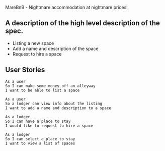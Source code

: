 MareBnB - Nightmare accommodation at nightmare prices!

## A description of the high level description of the spec.
* Listing a new space
* Add a name and description of the space
* Request to hire a space

## User Stories
```
As a user
So I can make some money off an alleyway
I want to be able to list a space

As a user
So a lodger can view info about the listing
I want to add a name and description to a space

As a lodger
So I can have a place to stay
I would like to request to hire a space

As a lodger
So I can select a place to stay
I want to view a list of spaces
```
